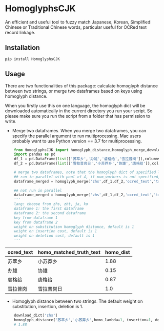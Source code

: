 HomoglyphsCJK
=====

An efficient and useful tool to fuzzy match Japanese, Korean, Simplified Chinese or Traditional Chinese words, particular useful for OCRed text record linkage.

## Installation
```
pip install HomoglyphsCJK
```

## Usage
There are two functionalities of this package: calculate homoglyph distance between two strings, or merge two dataframes based on keys using homoglyph distance.

When you firstly use this on one language, the homoglyph dict will be downloaded automatically in the current directory you run your script. So please make sure you run the script from a folder that has permission to write.

+ Merge two dataframes. When you merge two dataframes, you can specify the parallel argument to run multiprocessing. Mac users probably want to use Python version == 3.7 for multiprocessing.

```python
    from HomoglyphsCJK import homoglyph_distance,homoglyph_merge,download_dict
    import pandas as pd
    df_1 = pd.DataFrame(list(['苏萃乡','办雄','虐格给','雪拉普岗']),columns=['ocred_text'])
    df_2 = pd.DataFrame(list(['雪拉普岗日','小苏莽乡','协雄','唐格给']),columns=['truth_text'])

    # merge two dataframes, note that the homoglyph dict of specified language will be downloaded automatically when first run.
    ## run in parallel with pool of 4, if num_workers is not specified, all available CPU cores are used.
    dataframe_merged = homoglyph_merge('zhs',df_1,df_2,'ocred_text','truth_text',homo_lambda=1, insertion=1, deletion=1,parallel=True,num_workers=4)
    
    ## not run in parallel
    dataframe_merged = homoglyph_merge('zhs',df_1,df_2,'ocred_text','truth_text',homo_lambda=1, insertion=1, deletion=1) 
    '''
    lang: choose from zhs, zht, ja, ko
    dataframe 1: the first dataframe
    dataframe 2: the second dataframe
    key from dataframe 1
    key from dataframe 2
    weight on substitution homoglyph distance, default is 1
    weight on insertion cost, default is 1
    weight on deletion cost, default is 1
    '''
```

| ocred_text | homo_matched_truth_text | homo_dist |
| ---------- | ----------------------- | --------- |
| 苏萃乡      | 小苏莽乡                 | 1.88      | 
| 办雄        | 协雄                    | 0.15      |
| 虐格给      | 唐格给                   | 0.87      |
| 雪拉普岗    | 雪拉普岗日                | 1.0       | 

+ Homoglyph distance between two strings. The default weight on substitution, insertion, deletion is 1.

```python
    download_dict('zhs')
    homoglyph_distance('苏萃乡','小苏莽乡',homo_lambda=1, insertion=1, deletion=1)
    # 1.88
```

